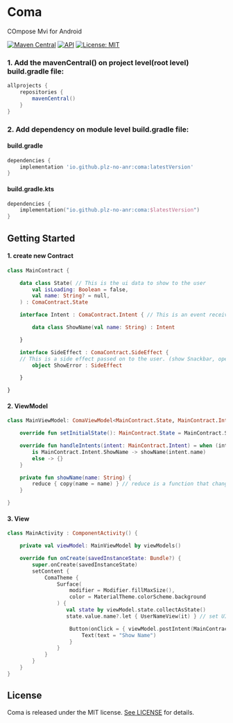 # Coma
COmpose Mvi for Android

[![Maven Central](https://img.shields.io/maven-central/v/io.github.plz-no-anr/coma.svg)](https://central.sonatype.com/artifact/io.github.plz-no-anr/coma)
[![API](https://img.shields.io/badge/API-23%2B-brightgreen.svg?style=flat)](https://android-arsenal.com/api?level=23)
[![License: MIT](https://img.shields.io/badge/License-MIT-yellow.svg)](https://opensource.org/licenses/MIT)



### 1. Add the mavenCentral() on project level(root level) build.gradle file:
``` gradle
allprojects {
    repositories {
        mavenCentral()
    }
}
```

### 2. Add dependency on module level build.gradle file:

#### build.gradle
``` groovy
dependencies {
    implementation 'io.github.plz-no-anr:coma:latestVersion'
}
```

#### build.gradle.kts
``` kotlin dsl
dependencies {
    implementation("io.github.plz-no-anr:coma:$latestVersion")
}
```

## Getting Started

#### 1. create new Contract
``` kotlin
class MainContract {

    data class State( // This is the ui data to show to the user
        val isLoading: Boolean = false,
        val name: String? = null,
    ) : ComaContract.State

    interface Intent : ComaContract.Intent { // This is an event received from the user.

        data class ShowName(val name: String) : Intent 

    }

    interface SideEffect : ComaContract.SideEffect {
    // This is a side effect passed on to the user. (show Snackbar, open External Browser)
        object ShowError : SideEffect

    }

}
```

#### 2. ViewModel

``` kotlin
class MainViewModel: ComaViewModel<MainContract.State, MainContract.Intent, MainContract.SideEffect>() {

    override fun setInitialState(): MainContract.State = MainContract.State() // Initail UIState

    override fun handleIntents(intent: MainContract.Intent) = when (intent) { // Handling Intent
        is MainContract.Intent.ShowName -> showName(intent.name) 
        else -> {}
    }

    private fun showName(name: String) {
        reduce { copy(name = name) } // reduce is a function that changes the state of the ui
    }

}
```

#### 3. View

``` kotlin
class MainActivity : ComponentActivity() {

    private val viewModel: MainViewModel by viewModels()

    override fun onCreate(savedInstanceState: Bundle?) {
        super.onCreate(savedInstanceState)
        setContent {
            ComaTheme {
                Surface(
                    modifier = Modifier.fillMaxSize(),
                    color = MaterialTheme.colorScheme.background
                ) {
                   val state by viewModel.state.collectAsState()
                   state.value.name?.let { UserNameView(it) } // set UI

                    Button(onClick = { viewModel.postIntent(MainContract.Intent.ShowName("")) }) {
                        Text(text = "Show Name")
                    }
                }
            }
        }
    }
}
```



## License

Coma is released under the MIT license. <a href="https://github.com/plz-no-anr/coma/blob/main/LICENSE">See LICENSE</a> for details.

